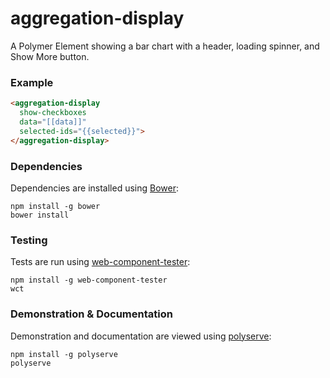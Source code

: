 # aggregation-display

A Polymer Element showing a bar chart with a header, loading spinner, and Show More button.

### Example
```html
<aggregation-display
  show-checkboxes
  data="[[data]]"
  selected-ids="{{selected}}">
</aggregation-display>
```

### Dependencies

Dependencies are installed using [Bower](http://bower.io/):

    npm install -g bower
    bower install

### Testing

Tests are run using [web-component-tester](https://github.com/Polymer/web-component-tester):

    npm install -g web-component-tester
    wct

### Demonstration & Documentation

Demonstration and documentation are viewed using [polyserve](https://github.com/PolymerLabs/polyserve):

    npm install -g polyserve
    polyserve

